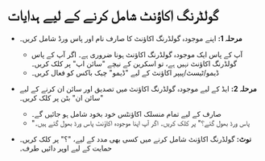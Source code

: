 # **گولڈرنگ اکاؤنٹ شامل کرنے کے لیے ہدایات**
- **مرحلہ 1:** اپنے موجودہ گولڈرنگ اکاؤنٹ کا صارف نام اور پاس ورڈ شامل کریں۔ 
  - آپ کے پاس ایک موجودہ گولڈرنگ اکاؤنٹ ہونا ضروری ہے۔ اگر آپ کے پاس گولڈرنگ اکاؤنٹ نہیں ہے، تو اسکرین کے نیچے "سائن اپ" پر کلک کریں۔
  - ڈیمو/ٹیسٹ/پیپر اکاؤنٹ کے لیے "ڈیمو" چیک باکس کو فعال کریں۔
- **مرحلہ 2:** ایڈ کے لیے موجودہ گولڈرنگ اکاؤنٹ میں تصدیق اور سائن ان کرنے کے لیے "سائن ان" بٹن پر کلک کریں۔
  - صارف کے لیے تمام منسلک اکاؤنٹس خود بخود شامل ہو جائیں گے۔
  - "پاس ورڈ بھول گئے؟" پر کلک کریں۔ اگر آپ اپنا موجودہ اکاؤنٹ پاس ورڈ بھول گئے ہیں۔

    
- **نوٹ:** گولڈرنگ اکاؤنٹ شامل کرنے میں کسی بھی مدد کے لیے، "؟" پر کلک کریں۔ حمایت کے لیے اوپر دائیں طرف۔
